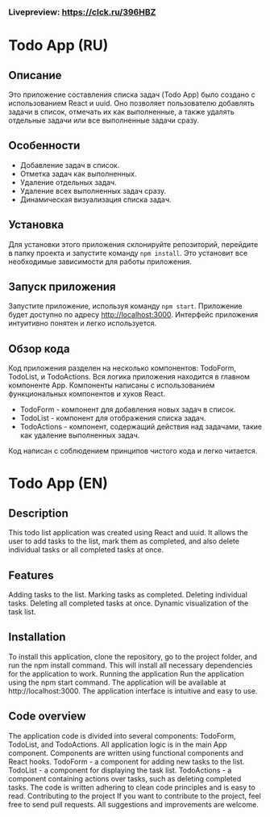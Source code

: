 ### Livepreview: https://clck.ru/396HBZ
# Todo App (RU)

## Описание

Это приложение составления списка задач (Todo App) было создано с использованием React и uuid. Оно позволяет пользователю добавлять задачи в список, отмечать их как выполненные, а также удалять отдельные задачи или все выполненные задачи сразу.

## Особенности

- Добавление задач в список.
- Отметка задач как выполненных.
- Удаление отдельных задач.
- Удаление всех выполненных задач сразу.
- Динамическая визуализация списка задач.

## Установка

Для установки этого приложения склонируйте репозиторий, перейдите в папку проекта и запустите команду `npm install`. Это установит все необходимые зависимости для работы приложения.

## Запуск приложения

Запустите приложение, используя команду `npm start`. Приложение будет доступно по адресу [http://localhost:3000](http://localhost:3000/). Интерфейс приложения интуитивно понятен и легко используется.

## Обзор кода

Код приложения разделен на несколько компонентов: TodoForm, TodoList, и TodoActions. Вся логика приложения находится в главном компоненте App. Компоненты написаны с использованием функциональных компонентов и хуков React.

- TodoForm - компонент для добавления новых задач в список.
- TodoList - компонент для отображения списка задач.
- TodoActions - компонент, содержащий действия над задачами, такие как удаление выполненных задач.

Код написан с соблюдением принципов чистого кода и легко читается.

# Todo App (EN)

## Description

This todo list application was created using React and uuid. It allows the user to add tasks to the list, mark them as completed, and also delete individual tasks or all completed tasks at once.

## Features

Adding tasks to the list.
Marking tasks as completed.
Deleting individual tasks.
Deleting all completed tasks at once.
Dynamic visualization of the task list.

## Installation

To install this application, clone the repository, go to the project folder, and run the npm install command. This will install all necessary dependencies for the application to work.
Running the application
Run the application using the npm start command. The application will be available at http://localhost:3000. The application interface is intuitive and easy to use.

## Code overview

The application code is divided into several components: TodoForm, TodoList, and TodoActions. All application logic is in the main App component. Components are written using functional components and React hooks.
TodoForm - a component for adding new tasks to the list.
TodoList - a component for displaying the task list.
TodoActions - a component containing actions over tasks, such as deleting completed tasks.
The code is written adhering to clean code principles and is easy to read.
Contributing to the project
If you want to contribute to the project, feel free to send pull requests. All suggestions and improvements are welcome.
